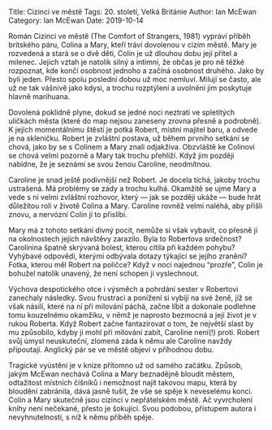 Title: Cizinci ve městě
Tags: 20. století, Velká Británie
Author: Ian McEwan
Category: Ian McEwan
Date: 2019-10-14

Román Cizinci ve městě (The Comfort of Strangers, 1981) vypráví příběh britského páru, Colina a Mary, kteří tráví dovolenou v cizím městě. Mary je rozvedená a stará se o dvě děti, Colin je už dlouhou dobu její přítel a milenec. Jejich vztah je natolik silný a intimní, že občas je pro ně těžké rozpoznat, kde končí osobnost jednoho a začíná osobnost druhého. Jako by byli jeden. Přesto spolu poslední dobou už moc nemluví. Milují se často, ale už ne tak vášnivě jako kdysi, a trochu rozptýlení a uvolnění jim poskytuje hlavně marihuana.

Dovolená poklidně plyne, dokud se jedné noci neztratí ve spletitých uličkách města (které do map nejsou zaneseny zrovna přesně a podrobně). K jejich momentálnímu štěstí je potká Robert, místní majitel baru, a odvede je na skleničku. Robert je zvláštní postava, už během prvního setkání se chová, jako by se s Colinem a Mary znali odjakživa. Obzvláště ke Colinovi se chová velmi pozorně a Mary tak trochu přehlíží. Když jim později nabídne, že je seznámí se svou ženou Caroline, neodmítnou.

Caroline je snad ještě podivnější než Robert. Je docela tichá, jakoby trochu ustrašená. Má problémy se zády a trochu kulhá. Okamžitě se ujme Mary a vede s ní velmi zvláštní rozhovor, který — jak se později ukáže — bude hrát důležitou roli v životě Colina a Mary. Caroline rovněž velmi naléhá, aby přišli znovu, a nervózní Colin jí to přislíbí.

Mary má z tohoto setkání divný pocit, nemůže si však vybavit, co přesně jí na okolnostech jejich návštěvy zarazilo. Byla to Robertova srdečnost? Carolinina špatně skrývaná bolest, kterou cítila při každém pohybu? Vyhýbavé odpovědi, kterými odbývala dotazy týkající se jejího zranění? Fotka, kterou měl Robert na poličce? Když v noci najednou “prozře”, Colin je bohužel natolik unavený, že není schopen ji vyslechnout.

Výchova despotického otce i výsměch a pohrdání sester v Robertovi zanechaly následky. Svou frustraci a ponížení si vybíjí na své ženě, jíž se však násilí, které na ní při milování páchá, začne líbit a dokonale podlehne tomu kouzelnému okamžiku, v němž je naprosto bezmocná a její život je v rukou Roberta. Když Robert začne fantazírovat o tom, že největší slast by mu způsobilo, kdyby ji mohl při milování zabít, Caroline není(!) proti. Robert svůj úmysl neuskuteční, zlomená záda k němu ale Caroline navždy připoutají. Anglický pár se ve městě objeví v příhodnou dobu.

Tragické vyústění je v knize přítomno už od samého začátku. Způsob, jakým McEwan nechává Colina a Mary beznadějně bloudit městem, odtažitost místních číšníků i nemožnost najít takovou mapu, která by bloudění zabránila, dává jasně tušit, že vše se spěje k neveselému konci. Colin a Mary skutečně jsou cizinci v nepřátelském městě. Ač vyvrcholení knihy není nečekané, přesto je šokující. Svou podobou, přístupem autora i nevyhnutelností, s níž k němu příběh spěje.

